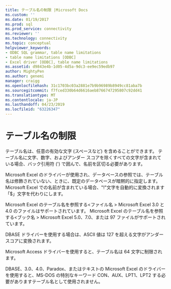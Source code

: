 ```yaml
---
title: テーブル名の制限 |Microsoft Docs
ms.custom: ''
ms.date: 01/19/2017
ms.prod: sql
ms.prod_service: connectivity
ms.reviewer: ''
ms.technology: connectivity
ms.topic: conceptual
helpviewer_keywords:
- ODBC SQL grammar, table name limitations
- table name limitations [ODBC]
- Excel driver [ODBC], table name limitations
ms.assetid: d9843e4b-1d05-4d5a-9dc3-ee9ec59edb97
author: MightyPen
ms.author: genemi
manager: craigg
ms.openlocfilehash: 31c1703bc03a2881e7b9b96989b8949cc81aba7b
ms.sourcegitcommit: f7fced330b64d6616aeb8766747295807c92dd41
ms.translationtype: MT
ms.contentlocale: ja-JP
ms.lasthandoff: 04/23/2019
ms.locfileid: "63226347"
---
```

# <a name="table-name-limitations"></a>テーブル名の制限
テーブル名は、任意の有効な文字 (スペースなど) を含めることができます。 テーブル名に文字、数字、およびアンダー スコアを除くすべての文字が含まれている場合、バック引用符 (') で囲んで、名前を区切る必要があります。  
  
 Microsoft Excel のドライバーが使用され、データベースの参照では、テーブル名は修飾されていない、ときに、既定のデータベースが暗黙的に指定します。 Microsoft Excel での名前が含まれている場合、"!"文字を自動的に変換されます「$」文字を代わりにします。  
  
 Microsoft Excel のテーブル名を参照する\<ファイル名 > Microsoft Excel 3.0 と 4.0 のファイルはサポートされています。 Microsoft Excel のテーブル名を参照する\<ブック名 > Microsoft Excel 5.0、7.0、または 97 ファイルがサポートされています。  
  
 DBASE ドライバーを使用する場合は、ASCII 値は 127 を超える文字がアンダー スコアに変換されます。  
  
 Microsoft Access ドライバーを使用すると、テーブル名は 64 文字に制限されます。  
  
 DBASE、3.0、4.0、Paradox、またはテキストの Microsoft Excel のドライバーを使用すると、MS-DOS の特別なキーワード CON、AUX、LPT1、LPT2 する必要がありますテーブル名として使用されません。
